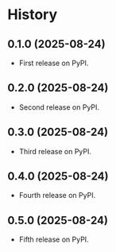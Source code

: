# History

## 0.1.0 (2025-08-24)

* First release on PyPI.

## 0.2.0 (2025-08-24)

* Second release on PyPI.

## 0.3.0 (2025-08-24)

* Third release on PyPI.

## 0.4.0 (2025-08-24)

* Fourth release on PyPI.

## 0.5.0 (2025-08-24)

* Fifth release on PyPI.